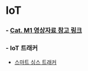 # IoT

### - [Cat. M1 영상자료 참고 링크](https://www.g.camp/659)  
### - IoT 트래커  
 * [스마트 싱스 트래커](https://www.samsung.com/sec/mobile-accessories/smartthings-tracker-v110/SM-V110SZWASKC/)  
